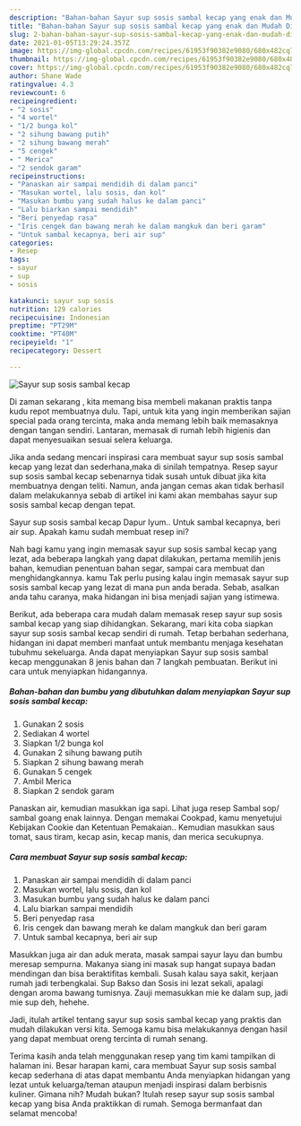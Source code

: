 ```yaml
---
description: "Bahan-bahan Sayur sup sosis sambal kecap yang enak dan Mudah Dibuat"
title: "Bahan-bahan Sayur sup sosis sambal kecap yang enak dan Mudah Dibuat"
slug: 2-bahan-bahan-sayur-sup-sosis-sambal-kecap-yang-enak-dan-mudah-dibuat
date: 2021-01-05T13:29:24.357Z
image: https://img-global.cpcdn.com/recipes/61953f90382e9080/680x482cq70/sayur-sup-sosis-sambal-kecap-foto-resep-utama.jpg
thumbnail: https://img-global.cpcdn.com/recipes/61953f90382e9080/680x482cq70/sayur-sup-sosis-sambal-kecap-foto-resep-utama.jpg
cover: https://img-global.cpcdn.com/recipes/61953f90382e9080/680x482cq70/sayur-sup-sosis-sambal-kecap-foto-resep-utama.jpg
author: Shane Wade
ratingvalue: 4.3
reviewcount: 6
recipeingredient:
- "2 sosis"
- "4 wortel"
- "1/2 bunga kol"
- "2 sihung bawang putih"
- "2 sihung bawang merah"
- "5 cengek"
- " Merica"
- "2 sendok garam"
recipeinstructions:
- "Panaskan air sampai mendidih di dalam panci"
- "Masukan wortel, lalu sosis, dan kol"
- "Masukan bumbu yang sudah halus ke dalam panci"
- "Lalu biarkan sampai mendidih"
- "Beri penyedap rasa"
- "Iris cengek dan bawang merah ke dalam mangkuk dan beri garam"
- "Untuk sambal kecapnya, beri air sup"
categories:
- Resep
tags:
- sayur
- sup
- sosis

katakunci: sayur sup sosis 
nutrition: 129 calories
recipecuisine: Indonesian
preptime: "PT29M"
cooktime: "PT40M"
recipeyield: "1"
recipecategory: Dessert

---
```



![Sayur sup sosis sambal kecap](https://img-global.cpcdn.com/recipes/61953f90382e9080/680x482cq70/sayur-sup-sosis-sambal-kecap-foto-resep-utama.jpg)

Di zaman  sekarang , kita memang bisa membeli makanan praktis tanpa kudu repot membuatnya dulu. Tapi, untuk kita yang ingin memberikan sajian special pada orang tercinta, maka anda memang lebih baik memasaknya dengan tangan sendiri. Lantaran, memasak di rumah lebih higienis dan dapat menyesuaikan sesuai selera keluarga.

Jika anda sedang mencari inspirasi cara membuat sayur sup sosis sambal kecap yang lezat dan sederhana,maka di sinilah tempatnya. Resep sayur sup sosis sambal kecap  sebenarnya tidak susah untuk dibuat jika kita membuatnya dengan teliti. Namun, anda jangan cemas akan tidak berhasil dalam melakukannya 
sebab di artikel ini kami akan membahas sayur sup sosis sambal kecap dengan tepat.  

Sayur sup sosis sambal kecap Dapur Iyum.. Untuk sambal kecapnya, beri air sup. Apakah kamu sudah membuat resep ini?

Nah bagi kamu yang ingin memasak sayur sup sosis sambal kecap yang lezat, ada beberapa langkah yang dapat dilakukan, pertama memilih jenis bahan, kemudian penentuan bahan segar, sampai cara membuat dan menghidangkannya. kamu Tak perlu pusing kalau ingin memasak sayur sup sosis sambal kecap yang lezat di mana pun anda berada. Sebab, asalkan anda  tahu caranya, maka hidangan ini bisa menjadi sajian yang istimewa.

Berikut, ada beberapa cara mudah dalam memasak resep sayur sup sosis sambal kecap yang siap dihidangkan. Sekarang, mari kita coba siapkan sayur sup sosis sambal kecap sendiri di rumah. Tetap berbahan sederhana, hidangan ini dapat memberi manfaat untuk membantu menjaga kesehatan tubuhmu sekeluarga. Anda dapat menyiapkan Sayur sup sosis sambal kecap menggunakan 8 jenis bahan dan 7 langkah pembuatan. Berikut ini cara untuk menyiapkan hidangannya.

<!--inarticleads1-->

##### Bahan-bahan dan bumbu yang dibutuhkan dalam menyiapkan Sayur sup sosis sambal kecap:

1. Gunakan 2 sosis
1. Sediakan 4 wortel
1. Siapkan 1/2 bunga kol
1. Gunakan 2 sihung bawang putih
1. Siapkan 2 sihung bawang merah
1. Gunakan 5 cengek
1. Ambil  Merica
1. Siapkan 2 sendok garam


Panaskan air, kemudian masukkan iga sapi. Lihat juga resep Sambal sop/ sambal goang enak lainnya. Dengan memakai Cookpad, kamu menyetujui Kebijakan Cookie dan Ketentuan Pemakaian.. Kemudian masukkan saus tomat, saus tiram, kecap asin, kecap manis, dan merica secukupnya. 

<!--inarticleads2-->

##### Cara membuat Sayur sup sosis sambal kecap:

1. Panaskan air sampai mendidih di dalam panci
1. Masukan wortel, lalu sosis, dan kol
1. Masukan bumbu yang sudah halus ke dalam panci
1. Lalu biarkan sampai mendidih
1. Beri penyedap rasa
1. Iris cengek dan bawang merah ke dalam mangkuk dan beri garam
1. Untuk sambal kecapnya, beri air sup


Masukkan juga air dan aduk merata, masak sampai sayur layu dan bumbu meresap sempurna. Makanya siang ini masak sup hangat supaya badan mendingan dan bisa beraktifitas kembali. Susah kalau saya sakit, kerjaan rumah jadi terbengkalai. Sup Bakso dan Sosis ini lezat sekali, apalagi dengan aroma bawang tumisnya. Zauji memasukkan mie ke dalam sup, jadi mie sup deh, hehehe. 

Jadi, itulah artikel tentang  sayur sup sosis sambal kecap  yang praktis dan mudah dilakukan versi kita. Semoga kamu bisa melakukannya dengan hasil yang dapat membuat oreng tercinta di rumah senang. 

Terima kasih anda telah menggunakan resep yang tim kami tampilkan di halaman ini. Besar harapan kami, cara membuat  Sayur sup sosis sambal kecap sederhana di atas dapat membantu Anda menyiapkan hidangan yang lezat untuk keluarga/teman ataupun menjadi inspirasi dalam berbisnis kuliner. Gimana nih? Mudah bukan? Itulah resep sayur sup sosis sambal kecap yang bisa Anda praktikkan di rumah. Semoga bermanfaat dan selamat mencoba!

